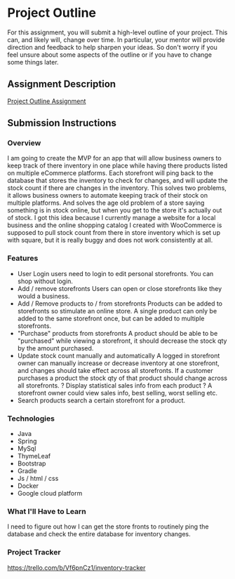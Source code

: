 # Project Outline
For this assignment, you will submit a high-level outline of your project. This can, and likely will, change over time. In particular, your mentor will provide direction and feedback to help sharpen your ideas. So don't worry if you feel unsure about some aspects of the outline or if you have to change some things later.

## Assignment Description
[Project Outline Assignment](https://education.launchcode.org/liftoff/modules/assignments/project-outline)

## Submission Instructions

### Overview
I am going to create the MVP for an app that will allow business owners to keep track of there inventory
in one place while having there products listed on multiple eCommerce platforms. Each storefront will ping
back to the database that stores the inventory to check for changes, and will update the stock count if there
are changes in the inventory. This solves two problems, it allows business owners to automate keeping track of
their stock on multiple platforms. And solves the age old problem of a store saying something is in stock online,
but when you get to the store it's actually out of stock. I got this idea because I currently manage a website for
a local business and the online shopping catalog I created with WooCommerce is supposed to pull stock count from there
in store inventory which is set up with square, but it is really buggy and does not work consistently at all.
### Features
- User Login
users need to login to edit personal storefronts. You can shop without login.
- Add / remove storefronts
Users can open or close storefronts like they would a business.
- Add / Remove products to / from storefronts
Products can be added to storefronts so stimulate an online store. A single product can only be added to the same storefront once, but can be added to multiple storefronts.
- "Purchase" products from storefronts
A product should be able to be "purchased" while viewing a storefront, it should decrease the stock qty by the amount purchased.
- Update stock count manually and automatically
A logged in storefront owner can manually increase or decrease inventory at one storefront, and changes should take effect across all storefronts.
If a customer purchases a product the stock qty of that product should change across all storefronts.
? Display statistical sales info from each product ?
A storefront owner could view sales info, best selling, worst selling etc.
- Search products
search a certain storefront for a product.
### Technologies
- Java
- Spring
- MySql
- ThymeLeaf
- Bootstrap
- Gradle 
- Js / html / css
- Docker
- Google cloud platform
### What I'll Have to Learn
I need to figure out how I can get the store fronts to routinely ping the database and check the entire database for inventory changes.
### Project Tracker
https://trello.com/b/Vf6pnCz1/inventory-tracker
